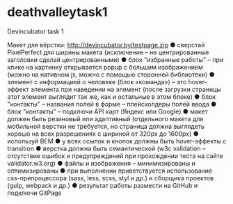 # deathvalleytask1
Devincubator task 1

Макет для вёрстки: http://devincubator.by/testpage.zip
● сверстай PixelPerfect для ширины макета (исключение – не центрированные
заголовки сделай центрированными)
● блок "избранные работы" – при клике на картинку открывается popup с большим
изображением (можно на нативном js, можно с помощью сторонней библиотеки)
● элемент с информацией о человеке (блок «команда») – это hover-эффект
элемента при наведении на элемент (после загрузки страницы этот элемент
выглядит так же, как и остальные в этом блоке)
● блок "контакты" – названия полей в форме – плейсхолдеры полей ввода
● блок "контакты" – подключи API карт (Яндекс или Google)
● макет должен быть резиновый или адаптивный (отдельного макета для мобильной
верстки не требуется, но страница должна выглядеть хорошо на всех разрешениях
с шириной от 320px до 1600px)
● используй BEM
● у всех ссылок и кнопок должны быть hover-эффекты с transition
● верстка должна быть семантической (w3c validation – отсутствие ошибок и
предупреждений при прохождении теста на сайте validator.w3.org)
● файлы и изображения – минимизированы и оптимизированы
● при выполнении приветствуется использование css-препроцессора (sass, less,
scss, styl и др.) и сборщика проектов (gulp, webpack и др.)
● результат работы размести на GitHub и подключи GitPage

